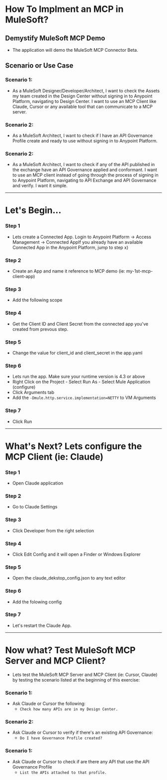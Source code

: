 # How To Implment an MCP in MuleSoft?
## Demystify MuleSoft MCP Demo
- The application will demo the MuleSoft MCP Connector Beta.
## Scenario or Use Case
### Scenario 1:
- As a MuleSoft Designer/Developer/Architect, I want to check the Assets my team created in the Design Center without signing in to Anypoint Platform, navigating to Design Center. I want to use an MCP Client like Claude, Cursor or any available tool that can communicate to a MCP server.
### Scenario 2:
- As a MuleSoft Architect, I want to check if I have an API Governance Profile create and ready to use without signing in to Anypoint Platform.
### Scenario 2:
- As a MuleSoft Architect, I want to check if any of the API published in the exchange have an API Governance applied and conformant. I want to use an MCP client instead of going through the process of signing in to Anypoint Platform, navigating to API Exchange and API Governance and verify. I want it simple.
----
# Let's Begin...
### Step 1
- Lets create a Connected App. Login to Anypoint Platform -> Access Management -> Connected AppIf you already have an available Connected App in the Anypoint Platform, jump to step x)
### Step 2
- Create an App and name it reference to MCP demo (ie: my-1st-mcp-client-app)
### Step 3
- Add the following scope
### Step 4
- Get the Client ID and Client Secret from the connected app you've created from prevous step.      
### Step 5
- Change the value for client_id and client_secret in the app.yaml
### Step 6
- Lets run the app. Make sure your runtime version is 4.3 or above
- Right Click on the Project - Select Run As - Select Mule Application (configure)
- Click Arguments tab
- Add the `-Dmule.http.service.implementation=NETTY` to VM Arguments
### Step 7
- Click Run
----
# What's Next? Lets configure the MCP Client (ie: Claude)
### Step 1
- Open Claude application
### Step 2
- Go to Claude Settings
### Step 3
- Click Developer from the right selection
### Step 4
- Click Edit Config and it will open a Finder or Windows Explorer
### Step 5
- Open the claude_dekstop_config.json to any text editor
### Step 6
- Add the folowing config
### Step 7
- Let's restart the Claude App.
----
# Now what? Test MuleSoft MCP Server and MCP Client?
- Lets test the MuleSoft MCP Server and MCP Client (ie: Cursor, Claude) by testing the scenario listed at the beginning of this exercise:
### Scenario 1:
- Ask Claude or Cursor the following:
  - `Check how many APIs are in my Design Center.`
### Scenario 2:
- Ask Claude or Cursor to verify if there's an existing API Governance:
  - `Do I have Governance Profile created?`
### Scenario 1:
- Ask Claude or Cursor to check if are there any API that use the API Governance Profile
  - `List the APIs attached to that profile.`
